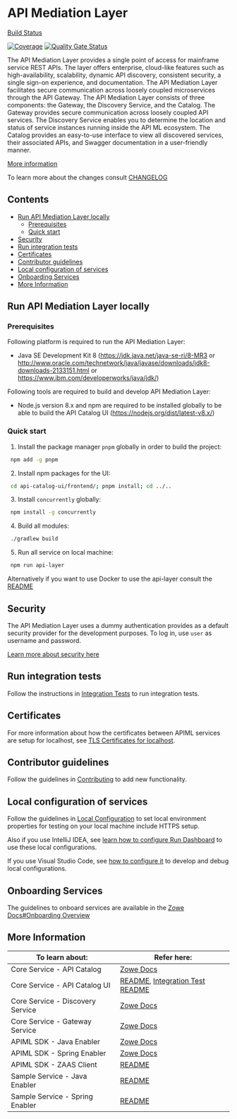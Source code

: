 # API Mediation Layer

[Build Status](https://wash.zowe.org:8443/job/API_Mediation/job/master/)

[![Coverage](https://sonarcloud.io/api/project_badges/measure?project=zowe_api-layer&metric=coverage)](https://sonarcloud.io/dashboard?id=zowe_api-layer)
[![Quality Gate Status](https://sonarcloud.io/api/project_badges/measure?project=zowe_api-layer&metric=alert_status)](https://sonarcloud.io/dashboard?id=zowe_api-layer)

The API Mediation Layer provides a single point of access for mainframe service REST APIs. The layer offers enterprise, cloud-like features such as high-availability, scalability, dynamic API discovery, consistent security, a single sign-on experience, and documentation. The API Mediation Layer facilitates secure communication across loosely coupled microservices through the API Gateway. The API Mediation Layer consists of three components: the Gateway, the Discovery Service, and the Catalog. The Gateway provides secure communication across loosely coupled API services. The Discovery Service enables you to determine the location and status of service instances running inside the API ML ecosystem. The Catalog provides an easy-to-use interface to view all discovered services, their associated APIs, and Swagger documentation in a user-friendly manner.

[More information](https://docs.zowe.org/stable/getting-started/overview.html#api-mediation-layer)

To learn more about the changes consult [CHANGELOG](CHANGELOG.md)

## Contents

  * [Run API Mediation Layer locally](#run-api-mediation-layer-locally)
    + [Prerequisites](#prerequisites)
    + [Quick start](#quick-start)
  * [Security](#security)
  * [Run integration tests](#run-integration-tests)
  * [Certificates](#certificates)
  * [Contributor guidelines](#contributor-guidelines)
  * [Local configuration of services](#local-configuration-of-services)
  * [Onboarding Services](#onboarding-services)
  * [More Information](#more-information)

## Run API Mediation Layer locally

### Prerequisites

Following platform is required to run the API Mediation Layer:

* Java SE Development Kit 8 
(<https://jdk.java.net/java-se-ri/8-MR3> or 
<http://www.oracle.com/technetwork/java/javase/downloads/jdk8-downloads-2133151.html> or <https://www.ibm.com/developerworks/java/jdk/>)

Following tools are required to build and develop API Mediation Layer:

* Node.js version 8.x and npm are required to be installed globally to be able to build the API Catalog UI
(<https://nodejs.org/dist/latest-v8.x/>)

### Quick start

1. Install the package manager `pnpm` globally in order to build the project:

  ```sh
   npm add -g pnpm
   ```

2. Install npm packages for the UI:

  ```sh
   cd api-catalog-ui/frontend/; pnpm install; cd ../..
   ```

3. Install `concurrently` globally:

  ```sh
   npm install -g concurrently
   ```

4. Build all modules:

  ```sh
   ./gradlew build
   ```

5. Run all service on local machine:

  ```sh
   npm run api-layer
   ```

Alternatively if you want to use Docker to use the api-layer consult the [README](docker/README.md)


## Security

The API Mediation Layer uses a dummy authentication provides as a default security provider for the development purposes. To log in, use `user` as username and password.

[Learn more about security here](https://docs.zowe.org/stable/extend/extend-apiml/api-mediation-security.html#authentication-for-api-ml-services)

## Run integration tests

Follow the instructions in [Integration Tests](integration-tests/README.md) to run integration tests.

## Certificates

For more information about how the certificates between APIML services are setup for localhost, see [TLS Certificates for localhost](keystore/README.md).

## Contributor guidelines

Follow the guidelines in [Contributing](CONTRIBUTING.md) to add new functionality.

## Local configuration of services

Follow the guidelines in [Local Configuration](docs/local-configuration.md) to set local environment properties for testing on your local machine include HTTPS setup.

Also if you use IntelliJ IDEA, see [learn how to configure Run Dashboard](docs/idea-setup.md) to use these local configurations.

If you use Visual Studio Code, see [how to configure it](docs/vscode-setup.md) to develop and debug local configurations.

## Onboarding Services

The guidelines to onboard services are available in the [Zowe Docs#Onboarding Overview](https://docs.zowe.org/stable/extend/extend-apiml/onboard-overview.html)

## More Information

| To learn about:                       | Refer here:                                                                                                                                                                             |
|---------------------------------------|-----------------------------------------------------------------------------------------------------------------------------------------------------------------------------------------|
| Core Service - API Catalog            | [Zowe Docs](https://docs.zowe.org/stable/getting-started/overview.html#api-mediation-layer)                                                                                                          |
|       Core Service - API Catalog UI   | [README](api-catalog-ui/frontend/README.md), [Integration Test README](api-catalog-ui/frontend/src/integration-tests/README.md)       |
| Core Service - Discovery Service      | [Zowe Docs](https://docs.zowe.org/stable/getting-started/overview.html#api-mediation-layer)                                                                                                          |
| Core Service - Gateway Service        | [Zowe Docs](https://docs.zowe.org/stable/getting-started/overview.html#api-mediation-layer)                                                                                                          |
| APIML SDK - Java Enabler              | [Zowe Docs](https://docs.zowe.org/stable/extend/extend-apiml/onboard-plain-java-enabler.html)                                                                                                        |
| APIML SDK - Spring Enabler            | [Zowe Docs](https://docs.zowe.org/stable/extend/extend-apiml/onboard-spring-boot-enabler.html)                                                                                                       |
| APIML SDK - ZAAS Client               | [README](zaas-client/README.md)                                                                                                                                                         |
| Sample Service - Java Enabler         | [README](onboarding-enabler-java-sample-app/README.md)                                                                                                                                  |
|       Sample Service - Spring Enabler | [README](integration-enabler-spring-v1-sample-app/README.md)                                                                                                                            |

